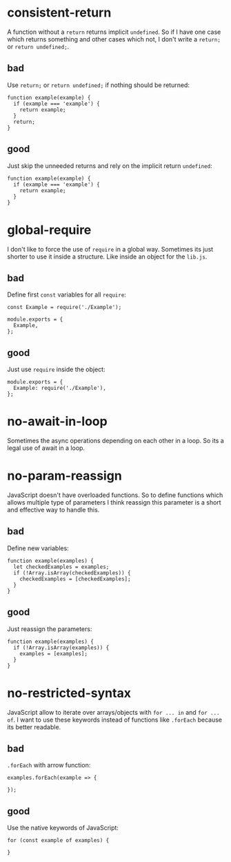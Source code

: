 # consistent-return

A function without a `return` returns implicit `undefined`. So if I have 
one case which returns something and other cases which not, I don't 
write a `return;` or `return undefined;`.
 
## bad

Use `return;` or `return undefined;` if nothing should be returned:
```
function example(example) {
  if (example === 'example') {
    return example;
  }
  return;
}
```

## good

Just skip the unneeded returns and rely on the implicit return 
`undefined`:
```
function example(example) {
  if (example === 'example') {
    return example;
  }
}
```


# global-require

I don't like to force the use of `require` in a global way. Sometimes 
its just shorter to use it inside a structure. Like inside an object for 
the `lib.js`.
 
## bad

Define first `const` variables for all `require`:
```
const Example = require('./Example');

module.exports = {
  Example,
};
```

## good

Just use `require` inside the object:
```
module.exports = {
  Example: require('./Example'),
};
```


# no-await-in-loop

Sometimes the async operations depending on each other in a loop. So its
a legal use of await in a loop.


# no-param-reassign

JavaScript doesn't have overloaded functions. So to define functions 
which allows multiple type of parameters I think reassign this parameter
is a short and effective way to handle this.
  
## bad

Define new variables:
```
function example(examples) {
  let checkedExamples = examples;
  if (!Array.isArray(checkedExamples)) {
    checkedExamples = [checkedExamples];
  }
}
```

## good

Just reassign the parameters:
```
function example(examples) {
  if (!Array.isArray(examples)) {
    examples = [examples];
  }
}
```


# no-restricted-syntax

JavaScript allow to iterate over arrays/objects with `for ... in` and
`for ... of`. I want to use these keywords instead of functions like 
`.forEach` because its better readable.
  
## bad

`.forEach` with arrow function:
```
examples.forEach(example => {

});
```

## good

Use the native keywords of JavaScript:
```
for (const example of examples) {
  
}
```
